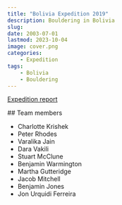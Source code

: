 ```yaml
---
title: "Bolivia Expedition 2019"
description: Bouldering in Bolivia
slug: 
date: 2003-07-01
lastmod: 2023-10-04
image: cover.png
categories:
    - Expedition
tags:
    - Bolivia
    - Bouldering
---
```


[Expedition report](/documents/bolivia2019.pdf)

## Team members
- Charlotte Krishek
- Peter Rhodes
- Varalika Jain
- Dara Vakili
- Stuart McClune
- Benjamin Warmington
- Martha Gutteridge
- Jacob Mitchell
- Benjamin Jones
- Jon Urquidi Ferreira
